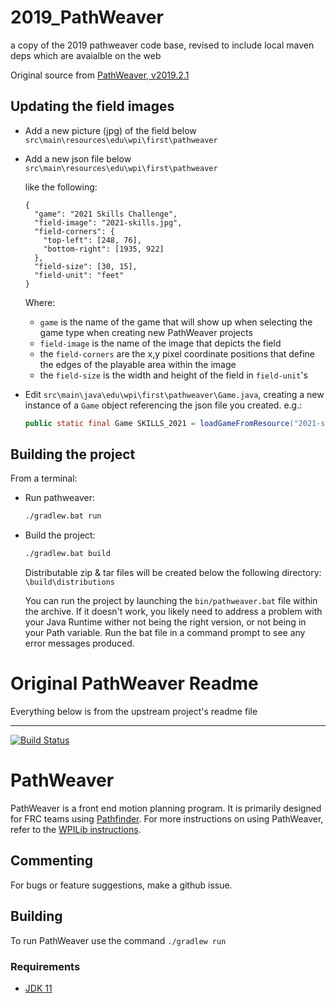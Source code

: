 # 2019_PathWeaver
a copy of the 2019 pathweaver code base, revised to include local maven deps which are avaialble on the web

Original source from [PathWeaver, v2019.2.1](https://github.com/wpilibsuite/PathWeaver/releases/tag/v2019.2.1)


## Updating the field images

* Add a new picture (jpg) of the field below `src\main\resources\edu\wpi\first\pathweaver`
* Add a new json file below `src\main\resources\edu\wpi\first\pathweaver`

  like the following:
  ```
  {
    "game": "2021 Skills Challenge",
    "field-image": "2021-skills.jpg",
    "field-corners": {
      "top-left": [248, 76],
      "bottom-right": [1935, 922]
    },
    "field-size": [30, 15],
    "field-unit": "feet"
  }
  ```

  Where:

  * `game` is the name of the game that will show up when selecting the game
    type when creating new PathWeaver projects
  * `field-image` is the name of the image that depicts the field
  * the `field-corners` are the x,y pixel coordinate positions that define
    the edges of the playable area within the image
  * the `field-size` is the width and height of the field in `field-unit`'s

* Edit `src\main\java\edu\wpi\first\pathweaver\Game.java`, creating a new
  instance of a `Game` object referencing the json file you created.
  e.g.:

  ```java
  public static final Game SKILLS_2021 = loadGameFromResource("2021-skills.json");
  ```


## Building the project

From a terminal:

* Run pathweaver:
  ```sh
  ./gradlew.bat run
  ```

* Build the project:
  ```sh
  ./gradlew.bat build
  ```

  Distributable zip & tar files will be created below the following directory:
  `\build\distributions`

  You can run the project by launching the `bin/pathweaver.bat` file within the
  archive. If it doesn't work, you likely need to address a problem with your
  Java Runtime wither not being the right version, or not being in your Path
  variable. Run the bat file in a command prompt to see any error messages
  produced.


# Original PathWeaver Readme

Everything below is from the upstream project's readme file

<hr>

[![Build Status](https://dev.azure.com/wpilib/DesktopTools/_apis/build/status/wpilibsuite.PathWeaver)](https://dev.azure.com/wpilib/DesktopTools/_build/latest?definitionId=10)
# PathWeaver

PathWeaver is a front end motion planning program. It is primarily designed for FRC teams using [Pathfinder](https://github.com/JacisNonsense/Pathfinder). For more instructions on using PathWeaver, refer to the [WPILib instructions](https://wpilib.screenstepslive.com/s/currentCS/m/84338).

## Commenting
For bugs or feature suggestions, make a github issue.

## Building

To run PathWeaver use the command `./gradlew run`


### Requirements
- [JDK 11](http://jdk.java.net/11/)
